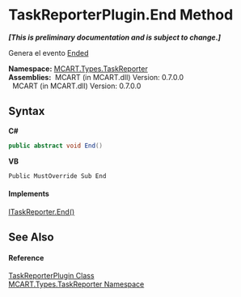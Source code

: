 # TaskReporterPlugin.End Method 
 _**\[This is preliminary documentation and is subject to change.\]**_

Genera el evento <a href="552e3295-2dfe-c98d-3009-5d3a60e1be55">Ended</a>

**Namespace:**&nbsp;<a href="256f3901-18cb-eeca-835c-7de778822db3">MCART.Types.TaskReporter</a><br />**Assemblies:**&nbsp;&nbsp;MCART (in MCART.dll) Version: 0.7.0.0<br />&nbsp;&nbsp;MCART (in MCART.dll) Version: 0.7.0.0<br />

## Syntax

**C#**<br />
``` C#
public abstract void End()
```

**VB**<br />
``` VB
Public MustOverride Sub End
```


#### Implements
<a href="81533883-3654-1bea-cf9b-35728d0f852d">ITaskReporter.End()</a><br />

## See Also


#### Reference
<a href="2cca1eb3-f49c-080a-88d8-66137c07787e">TaskReporterPlugin Class</a><br /><a href="256f3901-18cb-eeca-835c-7de778822db3">MCART.Types.TaskReporter Namespace</a><br />